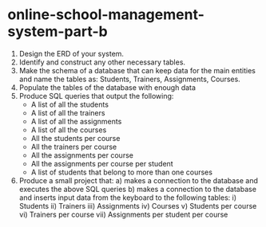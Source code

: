 # online-school-management-system-part-b
1. Design the ERD of your system.
2. Identify and construct any other necessary tables.
3. Make the schema of a database that can keep data for the main entities
   and name the tables as: Students, Trainers, Assignments, Courses.
4. Populate the tables of the database with enough data
5. Produce SQL queries that output the following:
    * A list of all the students
    * A list of all the trainers
    * A list of all the assignments
    * A list of all the courses
    * All the students per course
    * All the trainers per course
    * All the assignments per course
    * All the assignments per course per student
    * A list of students that belong to more than one courses
6. Produce a small project that:
    a) makes a connection to the database and executes the above SQL queries
    b) makes a connection to the database and inserts input data from the keyboard to the following tables:
        i)     Students
        ii)    Trainers
        iii)   Assignments
        iv)    Courses
        v)     Students per course
        vi)    Trainers per course
        vii)   Assignments per student per course
